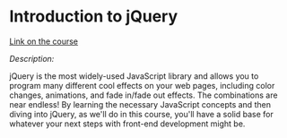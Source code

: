 # Introduction to jQuery 

[Link on the course](https://openclassrooms.com/fr/courses/3505451-introduction-to-jquery)

*Description:*

jQuery is the most widely-used JavaScript library and allows you to program many different cool effects on your web pages, including color changes, animations, and fade in/fade out effects. The combinations are near endless! By learning the necessary JavaScript concepts and then diving into jQuery, as we'll do in this course, you'll have a solid base for whatever your next steps with front-end development might be.